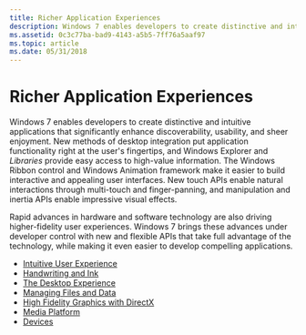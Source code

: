 ```yaml
---
title: Richer Application Experiences
description: Windows 7 enables developers to create distinctive and intuitive applications that significantly enhance discoverability, usability, and sheer enjoyment.
ms.assetid: 0c3c77ba-bad9-4143-a5b5-7ff76a5aaf97
ms.topic: article
ms.date: 05/31/2018
---
```


# Richer Application Experiences

Windows 7 enables developers to create distinctive and intuitive applications that significantly enhance discoverability, usability, and sheer enjoyment. New methods of desktop integration put application functionality right at the user's fingertips, and Windows Explorer and *Libraries* provide easy access to high-value information. The Windows Ribbon control and Windows Animation framework make it easier to build interactive and appealing user interfaces. New touch APIs enable natural interactions through multi-touch and finger-panning, and manipulation and inertia APIs enable impressive visual effects.

Rapid advances in hardware and software technology are also driving higher-fidelity user experiences. Windows 7 brings these advances under developer control with new and flexible APIs that take full advantage of the technology, while making it even easier to develop compelling applications.

-   [Intuitive User Experience](intuitive-user-experience.md)
-   [Handwriting and Ink](handwriting-and-ink.md)
-   [The Desktop Experience](the-desktop-experience.md)
-   [Managing Files and Data](managing-files-and-data.md)
-   [High Fidelity Graphics with DirectX](high-fidelity-graphics-with-directx.md)
-   [Media Platform](media-platform.md)
-   [Devices](devices.md)

 

 




